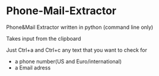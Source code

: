 # Phone-Mail-Extractor
Phone&amp;Mail Extractor written in python
(command line only)

Takes input from the clipboard

Just Ctrl+a and Ctrl+c any text that you want to check for
- a phone number(US and Euro/international)
- a Email adress
